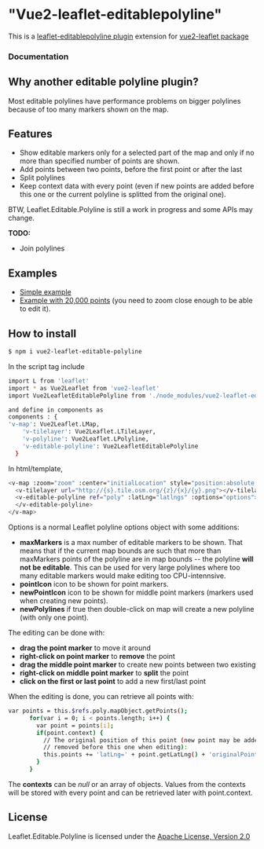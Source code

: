 
# "Vue2-leaflet-editablepolyline"
This is a [leaflet-editablepolyline plugin](https://github.com/tkrajina/leaflet-editable-polyline) extension for [vue2-leaflet package](https://github.com/KoRiGaN/Vue2Leaflet)

### Documentation

## Why another editable polyline plugin?

Most editable polylines have performance problems on bigger polylines because of too many markers shown on the map.

## Features

 * Show editable markers only for a selected part of the map and only if no more than specified number of points are shown.
 * Add points between two points, before the first point or after the last
 * Split polylines
 * Keep context data with every point (even if new points are added before this one or the current polyline is splitted from the original one).

BTW, Leaflet.Editable.Polyline is still a work in progress and some APIs may change.

**TODO:**

 * Join polylines

## Examples

 * [Simple example](http://tkrajina.github.io/leaflet-editable-polyline/example1.html)
 * [Example with 20,000 points](http://tkrajina.github.io/leaflet-editable-polyline/example2.html) (you need to zoom close enough to be able to edit it).


## How to install
``` bash
$ npm i vue2-leaflet-editable-polyline
```
In the script tag include 
``` bash
import L from 'leaflet'
import * as Vue2Leaflet from 'vue2-leaflet'
import Vue2LeafletEditablePolyline from './node_modules/vue2-leaflet-editable-polyline/src/pages/vue2editablepolyline/vue2editablepolyline.vue'

and define in components as
components : {
'v-map': Vue2Leaflet.LMap,
    'v-tilelayer': Vue2Leaflet.LTileLayer,
    'v-polyline': Vue2Leaflet.LPolyline,
    'v-editable-polyline': Vue2LeafletEditablePolyline
  }
```

In html/template,
``` bash
<v-map :zoom="zoom" :center="initialLocation" style="position:absolute;width: 700px; height: 500px;">
  <v-tilelayer url="http://{s}.tile.osm.org/{z}/{x}/{y}.png"></v-tilelayer>
  <v-editable-polyline ref="poly" :latLng="latlngs" :options="options">
  </v-editable-polyline>
</v-map>
```

Options is a normal Leaflet polyline options object with some additions:

 * **maxMarkers** is a max number of editable markers to be shown. That means that if the current map bounds are such that more than maxMarkers points of the polyline are in map bounds -- the polyline **will not be editable**. This can be used for very large polylines where too many editable markers would make editing too CPU-intennsive.
 * **pointIcon** icon to be shown for point markers.
 * **newPointIcon** icon to be shown for middle point markers (markers used when creating new points).
 * **newPolylines** if true then double-click on map will create a new polyline (with only one point).

The editing can be done with:

 * **drag the point marker** to move it around
 * **right-click on point marker** to __remove__ the point
 * **drag the middle point marker** to create new points between two existing
 * **right-click on middle point marker** to __split__ the point
 * **click on the first or last point** to add a new first/last point

When the editing is done, you can retrieve all points with:
``` bash
var points = this.$refs.poly.mapObject.getPoints();
      for(var i = 0; i < points.length; i++) {
        var point = points[i];
        if(point.context) {
          // The original position of this point (new point may be added or 
          // removed before this one when editing):
          this.points += 'latLng=' + point.getLatLng() + 'originalPointNo=' + point.context.originalPointNo + 'originalPolylineNo=' + point.context.originalPolylineNo;
        }
      }
```

The **contexts** can be *null* or an array of objects.
Values from the contexts will be stored with every point and can be retrieved later with point.context.

## License

Leaflet.Editable.Polyline is licensed under the [Apache License, Version 2.0](http://www.apache.org/licenses/LICENSE-2.0)
